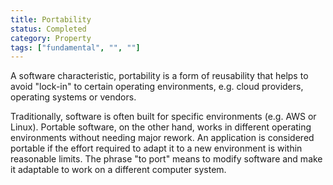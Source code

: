 ```yaml
---
title: Portability
status: Completed
category: Property
tags: ["fundamental", "", ""]
---
```


A software characteristic, portability is a form of reusability that helps to avoid "lock-in" to certain operating environments, 
e.g. cloud providers, operating systems or vendors. 

Traditionally, software is often built for specific environments (e.g. AWS or Linux). 
Portable software, on the other hand, works in different operating environments without needing major rework. 
An application is considered portable if the effort required to adapt it to a new environment is within reasonable limits. 
The phrase "to port" means to modify software and make it adaptable to work on a different computer system.
